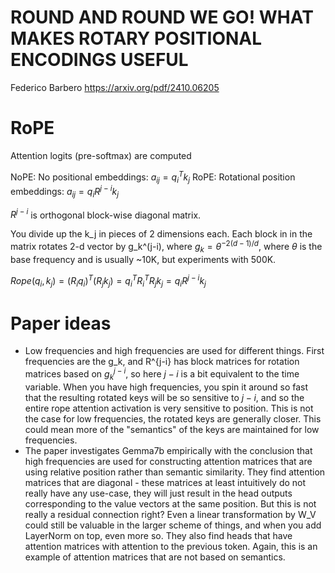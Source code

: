 # ROUND AND ROUND WE GO! WHAT MAKES ROTARY POSITIONAL ENCODINGS USEFUL
Federico Barbero
https://arxiv.org/pdf/2410.06205

# RoPE
Attention logits (pre-softmax) are computed

NoPE: No positional embeddings: $a_{ij} = q_i^Tk_j$
RoPE: Rotational position embeddings: $a_{ij} = q_i R^{j-i} k_j$

$R^{j-i}$ is orthogonal block-wise diagonal matrix.

You divide up the k_j in pieces of 2 dimensions each. Each block in in the matrix rotates 2-d vector by g_k^(j-i), where $g_k = \theta^{-2(d-1)/d}$, where $\theta$ is the base frequency and is usually ~10K, but experiments with 500K.

$Rope(q_i, k_j) = (R_i q_i)^T (R_j k_j) = q_i^T R_i^T R_j k_j = q_i R^{j-i} k_j$

# Paper ideas
- Low frequencies and high frequencies are used for different things. First frequencies are the g_k, and R^{j-i} has block matrices
for rotation matrices based on $g_k^{j-i}$, so here $j-i$ is a bit equivalent to the time variable. When you have high frequencies, you spin it around so fast that the resulting rotated keys will be so sensitive to $j-i$, and so the entire rope attention activation is very sensitive to position. This is not the case for low frequencies, the rotated keys are generally closer. This could mean more of the "semantics" of the keys are maintained for low frequencies.
- The paper investigates Gemma7b empirically with the conclusion that high frequencies are used for constructing attention matrices that are using relative position rather than semantic similarity. They find attention matrices that are diagonal - these matrices at least intuitively do not really have any use-case, they will just result in the head outputs corresponding to the value vectors at the same position. But this is not really a residual connection right? Even a linear transformation by W_V could still be valuable in the larger scheme of things, and when you add LayerNorm on top, even more so. They also find heads that have attention matrices with attention to the previous token. Again, this is an example of attention matrices that are not based on semantics. 